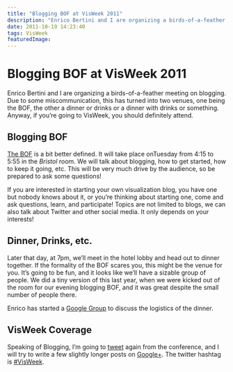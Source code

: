 ```yaml
---
title: "Blogging BOF at VisWeek 2011"
description: "Enrico Bertini and I are organizing a birds-of-a-feather meeting on blogging. Due to some miscommunication, this has turned into two venues, one being the BOF, the other a dinner or drinks or a dinner with drinks or something. Anyway, if you're going to VisWeek, you should definitely attend."
date: 2011-10-19 14:23:40
tags: VisWeek
featuredImage: 
---
```


# Blogging BOF at VisWeek 2011

Enrico Bertini and I are organizing a birds-of-a-feather meeting on blogging. Due to some miscommunication, this has turned into two venues, one being the BOF, the other a dinner or drinks or a dinner with drinks or something. Anyway, if you’re going to VisWeek, you should definitely attend.

## Blogging BOF

<a href="http://fellinlovewithdata.com/news/blogging-about-visualization">The BOF</a> is a bit better defined. It will take place onTuesday from 4:15 to 5:55 in the <em>Bristol</em> room. We will talk about blogging, how to get started, how to keep it going, etc. This will be very much drive by the audience, so be prepared to ask some questions!

If you are interested in starting your own visualization blog, you have one but nobody knows about it, or you’re thinking about starting one, come and ask questions, learn, and participate! Topics are not limited to blogs, we can also talk about Twitter and other social media. It only depends on your interests!

## Dinner, Drinks, etc.

Later that day, at 7pm, we’ll meet in the hotel lobby and head out to dinner together. If the formality of the BOF scares you, this might be the venue for you. It’s going to be fun, and it looks like we’ll have a sizable group of people. We did a tiny version of this last year, when we were kicked out of the room for our evening blogging BOF, and it was great despite the small number of people there.

Enrico has started a <a href="https://groups.google.com/forum/#!forum/vis-blogging-dinner">Google Group</a> to discuss the logistics of the dinner.

## VisWeek Coverage

Speaking of Blogging, I’m going to <a href="http://twitter.com/eagereyes">tweet</a> again from the conference, and I will try to write a few slightly longer posts on <a href="https://plus.google.com/105888953757264157781/posts">Google+</a>. The twitter hashtag is <a href="https://twitter.com/#!/search/%23VisWeek">#VisWeek</a>.


<PostedBy />


